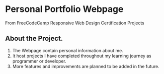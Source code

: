 # Personal Portfolio Webpage
From FreeCodeCamp Responsive Web Design Certification Projects

## About the Project.
1. The Webpage contain personal information about me. 
2. It host projects I have completed throughout my learning journey as programmer or developer.
3. More features and improvements are planned to be added in the future.